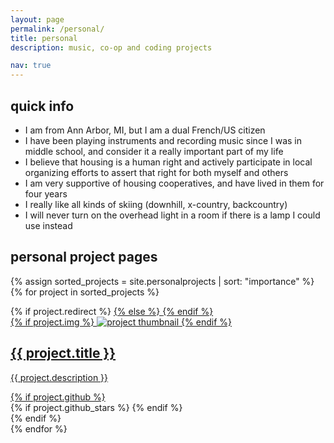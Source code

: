 ```yaml
---
layout: page
permalink: /personal/
title: personal
description: music, co-op and coding projects

nav: true
---
```


## quick info

* I am from Ann Arbor, MI, but I am a dual French/US citizen
* I have been playing instruments and recording music since I was in middle school, and consider it a really important part of my life
* I believe that housing is a human right and actively participate in local organizing efforts to assert that right for both myself and others
* I am very supportive of housing cooperatives, and have lived in them for four years
* I really like all kinds of skiing (downhill, x-country, backcountry)
* I will never turn on the overhead light in a room if there is a lamp I could use instead

## personal project pages

<div class="projects grid">

  {% assign sorted_projects = site.personalprojects | sort: "importance" %}
  {% for project in sorted_projects %}
  <div class="grid-item">
    {% if project.redirect %}
    <a href="{{ project.redirect }}" target="_blank">
    {% else %}
    <a href="{{ project.url | relative_url }}">
    {% endif %}
      <div class="card hoverable">
        {% if project.img %}
        <img src="{{ project.img | relative_url }}" alt="project thumbnail">
        {% endif %}
        <div class="card-body">
          <h2 class="card-title text-lowercase">{{ project.title }}</h2>
          <p class="card-text">{{ project.description }}</p>
          <div class="row ml-1 mr-1 p-0">
            {% if project.github %}
            <div class="github-icon">
              <div class="icon" data-toggle="tooltip" title="Code Repository">
                <a href="{{ project.github }}" target="_blank"><i class="fab fa-github gh-icon"></i></a>
              </div>
              {% if project.github_stars %}
              <span class="stars" data-toggle="tooltip" title="GitHub Stars">
                <i class="fas fa-star"></i>
                <span id="{{ project.github_stars }}-stars"></span>
              </span>
              {% endif %}
            </div>
            {% endif %}
          </div>
        </div>
      </div>
    </a>
  </div>
{% endfor %}

</div>
